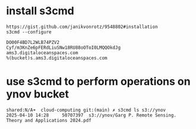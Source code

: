 # install s3cmd

```
https://gist.github.com/janikvonrotz/9548802#installation
s3cmd --configure

DO00F4BD7L2WLB74PZV2
Cyf/m3KnZe6pFERdLiuSNw18RU88oOToI0LMQQOkdJg
ams3.digitaloceanspaces.com
%(bucket)s.ams3.digitaloceanspaces.com
```

# use s3cmd to perform operations on ynov bucket

```
shared:N/A➜  cloud-computing git:(main) ✗ s3cmd ls s3://ynov                                                                              
2025-04-10 14:28     50707397  s3://ynov/Garg P. Remote Sensing. Theory and Applications 2024.pdf
```